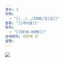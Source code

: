 ```yaml
---
갯수: 1
지역:
  - "[[../../ZONE/집|집]]"
종류: "[[케이블]]"
위치:
  - "[[DESK-HOME]]"
상세위치: 네번째 칸
설명:
---
```

![](http://192.168.50.22/devices/240914_IMG_0014.jpg)